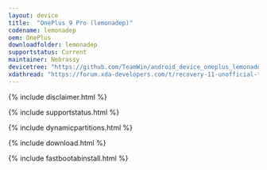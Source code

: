 ```yaml
---
layout: device
title:  "OnePlus 9 Pro (lemonadep)"
codename: lemonadep
oem: OnePlus
downloadfolder: lemonadep
supportstatus: Current
maintainer: Nebrassy
devicetree: "https://github.com/TeamWin/android_device_oneplus_lemonadep"
xdathread: "https://forum.xda-developers.com/t/recovery-11-unofficial-teamwin-recovery-project.4294289/"
---
```


{% include disclaimer.html %}

{% include supportstatus.html %}

{% include dynamicpartitions.html %}

{% include download.html %}

{% include fastbootabinstall.html %}
